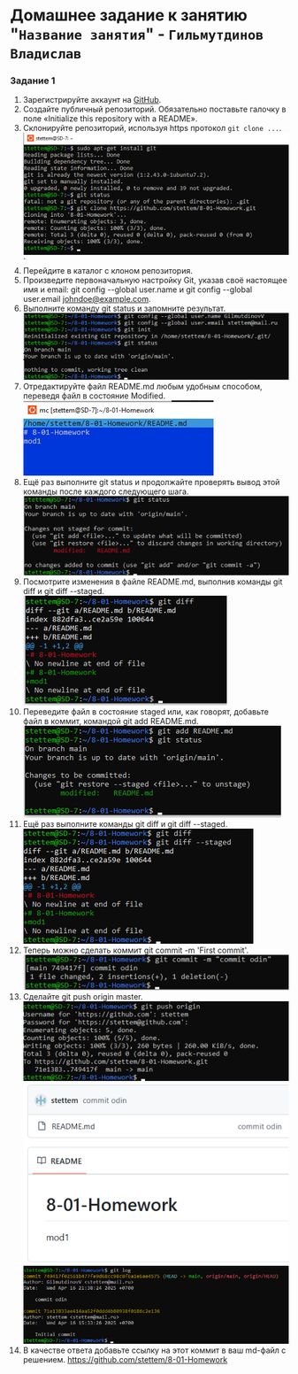 # Домашнее задание к занятию "`Название занятия`" - `Гильмутдинов Владислав`

### Задание 1
1. Зарегистрируйте аккаунт на [GitHub](https://github.com/).
2. Создайте публичный репозиторий. Обязательно поставьте галочку в поле «Initialize this repository with a README».
3. Склонируйте репозиторий, используя https протокол `git clone ...`.
![Название скриншота 1](https://github.com/stettem/8-01-HW/blob/555a915c305fb8213b2bd6b7e1aafd8a5f3a214f/img/1.png)`
4. Перейдите в каталог с клоном репозитория.
5. Произведите первоначальную настройку Git, указав своё настоящее имя и email: git config --global user.name и git config --global user.email johndoe@example.com.
6. Выполните команду git status и запомните результат.
![Название скриншота 2](https://github.com/stettem/8-01-HW/blob/860cc69b5d887a52b4496ef0aff293c9497b33b8/img/3.png)
7. Отредактируйте файл README.md любым удобным способом, переведя файл в состояние Modified.
![Название скриншота 3](https://github.com/stettem/8-01-HW/blob/860cc69b5d887a52b4496ef0aff293c9497b33b8/img/4.png)
8. Ещё раз выполните git status и продолжайте проверять вывод этой команды после каждого следующего шага.
![Название скриншота 4](https://github.com/stettem/8-01-HW/blob/860cc69b5d887a52b4496ef0aff293c9497b33b8/img/5.png)
9. Посмотрите изменения в файле README.md, выполнив команды git diff и git diff --staged.
![Название скриншота 5](https://github.com/stettem/8-01-HW/blob/d9b003ac5cb597b5c41f7bd20ced63bf29a1400c/img/6.png)
10. Переведите файл в состояние staged или, как говорят, добавьте файл в коммит, командой git add README.md.
![Название скриншота 6](https://github.com/stettem/8-01-HW/blob/d9b003ac5cb597b5c41f7bd20ced63bf29a1400c/img/7.png)
12. Ещё раз выполните команды git diff и git diff --staged.
![Название скриншота 7](https://github.com/stettem/8-01-HW/blob/d9b003ac5cb597b5c41f7bd20ced63bf29a1400c/img/8.png)
13. Теперь можно сделать коммит git commit -m 'First commit'.
![Название скриншота 8](https://github.com/stettem/8-01-HW/blob/d9b003ac5cb597b5c41f7bd20ced63bf29a1400c/img/9.png)
14. Сделайте git push origin master.
![Название скриншота 8](https://github.com/stettem/8-01-HW/blob/d9b003ac5cb597b5c41f7bd20ced63bf29a1400c/img/10.png)
![Название скриншота 9](https://github.com/stettem/8-01-HW/blob/d9b003ac5cb597b5c41f7bd20ced63bf29a1400c/img/11.png)
![Название скриншота 10](https://github.com/stettem/8-01-HW/blob/d9b003ac5cb597b5c41f7bd20ced63bf29a1400c/img/12.png)    
15. В качестве ответа добавьте ссылку на этот коммит в ваш md-файл с решением.
https://github.com/stettem/8-01-Homework



